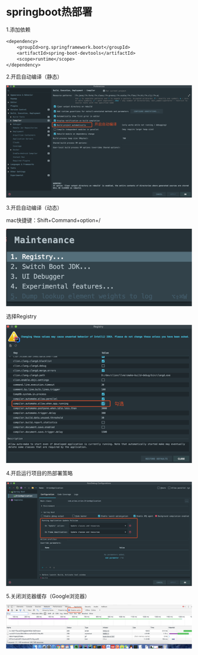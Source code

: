 # springboot热部署

1.添加依赖 

```markup
<dependency>
    <groupId>org.springframework.boot</groupId>
    <artifactId>spring-boot-devtools</artifactId>
    <scope>runtime</scope>
</dependency>
```

2.开启自动编译（静态）

![](../../.gitbook/assets/image%20%2811%29.png)

3.开启自动编译（动态）

mac快捷键：Shift+Command+option+/

![](../../.gitbook/assets/image%20%2812%29.png)

选择Registry

![](../../.gitbook/assets/image%20%2810%29.png)

4.开启运行项目的热部署策略

![](../../.gitbook/assets/image%20%289%29.png)

5.关闭浏览器缓存（Google浏览器）

![](../../.gitbook/assets/image%20%288%29.png)



